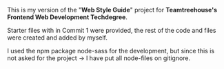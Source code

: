 This is my version of the "**Web Style Guide**" project for **Teamtreehouse's Frontend Web Development Techdegree**.

Starter files with in Commit 1 were provided, the rest of the code and files were created and added by myself.

I used the npm package node-sass for the development, but since this is not asked for the project -> I have put all node-files on gitignore.
